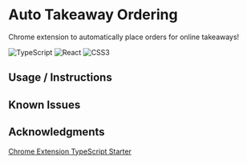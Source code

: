 # Auto Takeaway Ordering
Chrome extension to automatically place orders for online takeaways!

![TypeScript](https://img.shields.io/badge/typescript-%23007ACC.svg?style=for-the-badge&logo=typescript&logoColor=white)
![React](https://img.shields.io/badge/react-%2320232a.svg?style=for-the-badge&logo=react&logoColor=%2361DAFB)
![CSS3](https://img.shields.io/badge/css-%231572B6.svg?style=for-the-badge&logo=css3&logoColor=white)

## Usage / Instructions

## Known Issues

## Acknowledgments

[Chrome Extension TypeScript Starter](https://github.com/chibat/chrome-extension-typescript-starter)
